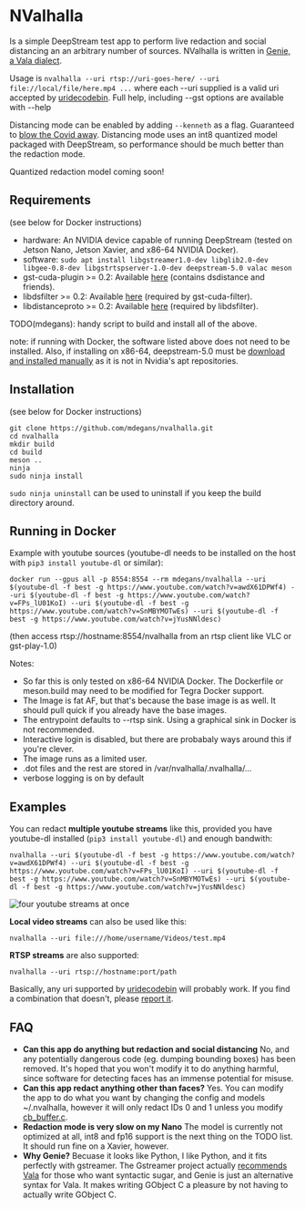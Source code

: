 # NValhalla

Is a simple DeepStream test app to perform live redaction and social distancing an an arbitrary number of sources. NValhalla is written in [Genie, a Vala dialect](https://wiki.gnome.org/Projects/Genie).

Usage is `nvalhalla --uri rtsp://uri-goes-here/ --uri file://local/file/here.mp4 ...` where each --uri supplied is a valid uri accepted by [uridecodebin](https://gstreamer.freedesktop.org/documentation/playback/uridecodebin.html?gi-language=c). Full help, including --gst options are available with --help

Distancing mode can be enabled by adding `--kenneth` as a flag. Guaranteed to [blow the Covid away](https://www.youtube.com/watch?v=uY6INyOaLGs). Distancing mode uses an int8 quantized model packaged with DeepStream, so performance should be much better than the redaction mode.

Quantized redaction model coming soon!

## Requirements

(see below for Docker instructions)

- hardware: An NVIDIA device capable of running DeepStream (tested on Jetson Nano, Jetson Xavier, and x86-64 NVIDIA Docker).
- software: `sudo apt install libgstreamer1.0-dev libglib2.0-dev libgee-0.8-dev libgstrtspserver-1.0-dev deepstream-5.0 valac meson`
- gst-cuda-plugin >= 0.2: Available [here](https://github.com/mdegans/gst-cuda-plugin) (contains dsdistance and friends).
- libdsfilter >= 0.2: Available [here](https://github.com/mdegans/libdsfilter) (required by gst-cuda-filter).
- libdistanceproto >= 0.2: Available [here](https://github.com/mdegans/libdistanceproto) (required by libdsfilter).

TODO(mdegans): handy script to build and install all of the above.

note: if running with Docker, the software listed above does not need to be installed. Also, if installing on x86-64, deepstream-5.0 must be [download and installed manually](https://developer.nvidia.com/deepstream-sdk) as it is not in Nvidia's apt repositories.

## Installation

(see below for Docker instructions)

```shell
git clone https://github.com/mdegans/nvalhalla.git
cd nvalhalla
mkdir build
cd build
meson ..
ninja
sudo ninja install
```

`sudo ninja uninstall` can be used to uninstall if you keep the build directory around.

## Running in Docker

Example with youtube sources (youtube-dl needs to be installed on the host with `pip3 install youtube-dl` or similar):
```
docker run --gpus all -p 8554:8554 --rm mdegans/nvalhalla --uri $(youtube-dl -f best -g https://www.youtube.com/watch?v=awdX61DPWf4) --uri $(youtube-dl -f best -g https://www.youtube.com/watch?v=FPs_lU01KoI) --uri $(youtube-dl -f best -g https://www.youtube.com/watch?v=SnMBYMOTwEs) --uri $(youtube-dl -f best -g https://www.youtube.com/watch?v=jYusNNldesc)
```

(then access rtsp://hostname:8554/nvalhalla from an rtsp client like VLC or gst-play-1.0)

Notes:
- So far this is only tested on x86-64 NVIDIA Docker. The Dockerfile or meson.build may need to be modified for Tegra Docker support.
- The Image is fat AF, but that's because the base image is as well. It should pull quick if you already have the base images.
- The entrypoint defaults to --rtsp sink. Using a graphical sink in Docker is not recommended.
- Interactive login is disabled, but there are probabaly ways around this if you're clever.
- The image runs as a limited user.
- .dot files and the rest are stored in /var/nvalhalla/.nvalhalla/...
- verbose logging is on by default

## Examples

You can redact **multiple youtube streams** like this, provided you have youtube-dl installed (`pip3 install youtube-dl`) and enough bandwith:
```
nvalhalla --uri $(youtube-dl -f best -g https://www.youtube.com/watch?v=awdX61DPWf4) --uri $(youtube-dl -f best -g https://www.youtube.com/watch?v=FPs_lU01KoI) --uri $(youtube-dl -f best -g https://www.youtube.com/watch?v=SnMBYMOTwEs) --uri $(youtube-dl -f best -g https://www.youtube.com/watch?v=jYusNNldesc)
```
![four youtube streams at once](https://i.imgur.com/7eo0NR5.jpg)

**Local video streams** can also be used like this:
```
nvalhalla --uri file:///home/username/Videos/test.mp4
```

**RTSP streams** are also supported:
```
nvalhalla --uri rtsp://hostname:port/path
```

Basically, any uri supported by [uridecodebin](https://gstreamer.freedesktop.org/documentation/playback/uridecodebin.html?gi-language=c) will probably work. If you find a combination that doesn't, please [report it](https://github.com/mdegans/nvalhalla/issues).

## FAQ

- **Can this app do anything but redaction and social distancing** No, and any potentially dangerous code (eg. dumping bounding boxes) has been removed. It's hoped that you won't modify it to do anything harmful, since software for detecting faces has an immense potential for misuse.
- **Can this app redact anything other than faces?** Yes. You can modify the app to do what you want by changing the config and models ~/.nvalhalla, however it will only redact IDs 0 and 1 unless you modify [cb_buffer.c](./src/cb_buffer.c).
- **Redaction mode is very slow on my Nano** The model is currently not optimized at all, int8 and fp16 support is the next thing on the TODO list. It should run fine on a Xavier, however.
- **Why Genie?** Becuase it looks like Python, I like Python, and it fits perfectly with gstreamer. The Gstreamer project actually [recommends Vala](https://gstreamer.freedesktop.org/documentation/frequently-asked-questions/general.html?gi-language=c#why-is-gstreamer-written-in-c-why-not-cobjectivec) for those who want syntactic sugar, and Genie is just an alternative syntax for Vala. It makes writing GObject C a pleasure by not having to actually write GObject C.
